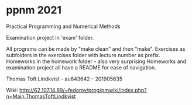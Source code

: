 # ppnm 2021
Practical Programming and Numerical Methods

Examination project in 'exam' folder.

All programs can be made by "make clean" and then "make".
Exercises as subfolders in the exercises folder with lecture number as prefix.
Homeworks in the homework folder - also very surprising
Homeworks and examination project all have a README for ease of navigation.

Thomas Toft Lindkvist - au643642 - 201905635

Wiki: http://62.107.14.89/~fedorov/prog/pmwiki/index.php?n=Main.ThomasToftLindkvist